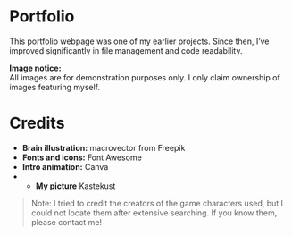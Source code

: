 # Portfolio

This portfolio webpage was one of my earlier projects. Since then, I’ve improved significantly in file management and code readability.

**Image notice:**  
All images are for demonstration purposes only. I only claim ownership of images featuring myself.

# Credits

- **Brain illustration:** macrovector from Freepik  
- **Fonts and icons:** Font Awesome  
- **Intro animation:** Canva
- - **My picture** Kastekust

> Note: I tried to credit the creators of the game characters used, but I could not locate them after extensive searching. If you know them, please contact me!
